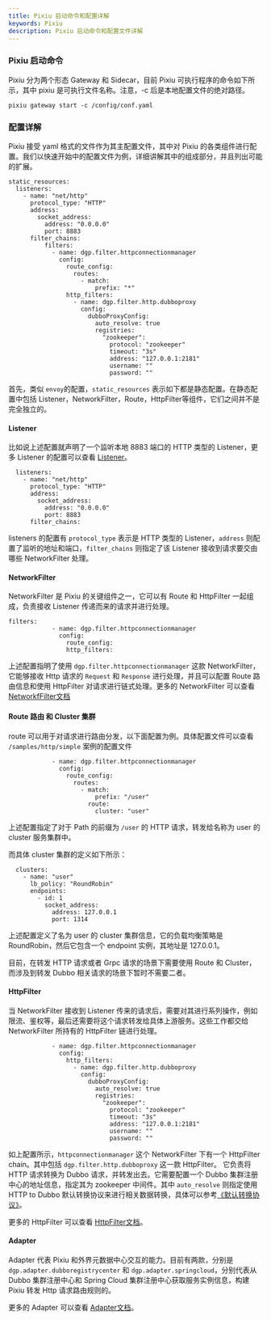 ```yaml
---
title: Pixiu 启动命令和配置详解
keywords: Pixiu
description: Pixiu 启动命令和配置文件详解
---
```



### Pixiu 启动命令

Pixiu 分为两个形态 Gateway 和 Sidecar，目前 Pixiu 可执行程序的命令如下所示，其中 pixiu 是可执行文件名称。注意，-c 后是本地配置文件的绝对路径。

```
pixiu gateway start -c /config/conf.yaml
```

### 配置详解 

Pixiu 接受 yaml 格式的文件作为其主配置文件，其中对 Pixiu 的各类组件进行配置。我们以快速开始中的配置文件为例，详细讲解其中的组成部分，并且列出可能的扩展。

```
static_resources:
  listeners:
    - name: "net/http"
      protocol_type: "HTTP"
      address:
        socket_address:
          address: "0.0.0.0"
          port: 8883
      filter_chains:
          filters:
            - name: dgp.filter.httpconnectionmanager
              config:
                route_config:
                  routes:
                    - match:
                        prefix: "*"
                http_filters:
                  - name: dgp.filter.http.dubboproxy
                    config:
                      dubboProxyConfig:
                        auto_resolve: true
                        registries:
                          "zookeeper":
                            protocol: "zookeeper"
                            timeout: "3s"
                            address: "127.0.0.1:2181"
                            username: ""
                            password: ""
```

首先，类似 `envoy`的配置，`static_resources` 表示如下都是静态配置。在静态配置中包括 Listener，NetworkFilter，Route，HttpFilter等组件，它们之间并不是完全独立的。

#### Listener

比如说上述配置就声明了一个监听本地 8883 端口的 HTTP 类型的 Listener，更多 Listener 的配置可以查看 [Listener](/zh-cn/docs/user/listener/http.html)。

```
  listeners:
    - name: "net/http"
      protocol_type: "HTTP"
      address:
        socket_address:
          address: "0.0.0.0"
          port: 8883
      filter_chains:
```
listeners 的配置有 `protocol_type` 表示是 HTTP 类型的 Listener，`address` 则配置了监听的地址和端口，`filter_chains` 则指定了该 Listener 接收到请求要交由哪些 NetworkFilter 处理。

#### NetworkFilter

NetworkFilter 是 Pixiu 的关键组件之一，它可以有 Route 和 HttpFilter 一起组成，负责接收 Listener 传递而来的请求并进行处理。

```
filters:
            - name: dgp.filter.httpconnectionmanager
              config:
                route_config:
                http_filters:
```

上述配置指明了使用 `dgp.filter.httpconnectionmanager` 这款 NetworkFilter，它能够接收 Http 请求的 `Request` 和 `Response` 进行处理，并且可以配置 Route 路由信息和使用 HttpFilter 对请求进行链式处理。更多的 NetworkFilter 可以查看 [NetworkfFilter文档](/zh-cn/docs/user/networkfilter/http.html)



#### Route 路由 和 Cluster 集群

route 可以用于对请求进行路由分发，以下面配置为例。具体配置文件可以查看 `/samples/http/simple` 案例的配置文件

```
            - name: dgp.filter.httpconnectionmanager
              config:
                route_config:
                  routes:
                    - match:
                        prefix: "/user"
                      route:
                        cluster: "user"
```

上述配置指定了对于 Path 的前缀为 `/user` 的 HTTP 请求，转发给名称为 user 的 cluster 服务集群中。

而具体 cluster 集群的定义如下所示：

```
  clusters:
    - name: "user"
      lb_policy: "RoundRobin"
      endpoints:
        - id: 1
          socket_address:
            address: 127.0.0.1
            port: 1314
```

上述配置定义了名为 user 的 cluster 集群信息，它的负载均衡策略是 RoundRobin，然后它包含一个 endpoint 实例，其地址是 127.0.0.1。

目前，在转发 HTTP 请求或者 Grpc 请求的场景下需要使用 Route 和 Cluster，而涉及到转发 Dubbo 相关请求的场景下暂时不需要二者。

#### HttpFilter

当 NetworkFilter 接收到 Listener 传来的请求后，需要对其进行系列操作，例如限流、鉴权等，最后还需要将这个请求转发给具体上游服务。这些工作都交给 NetworkFilter 所持有的 HttpFilter 链进行处理。

```
            - name: dgp.filter.httpconnectionmanager
              config:
                http_filters:
                  - name: dgp.filter.http.dubboproxy
                    config:
                      dubboProxyConfig:
                        auto_resolve: true
                        registries:
                          "zookeeper":
                            protocol: "zookeeper"
                            timeout: "3s"
                            address: "127.0.0.1:2181"
                            username: ""
                            password: ""
```

如上配置所示，`httpconnectionmanager` 这个 NetworkFilter 下有一个 HttpFilter chain。其中包括 `dgp.filter.http.dubboproxy` 这一款 HttpFilter。
它负责将 HTTP 请求转换为 Dubbo 请求，并转发出去。它需要配置一个 Dubbo 集群注册中心的地址信息，指定其为 zookeeper 中间件。其中 `auto_resolve` 则指定使用 HTTP to Dubbo 默认转换协议来进行相关数据转换，具体可以参考[《默认转换协议》](/zh-cn/docs/user/appendix/http-to-dubbo-default-stragety.html)。

更多的 HttpFilter 可以查看 [HttpFilter文档](/zh-cn/docs/user/httpfilter/dubbo.html)。

#### Adapter

Adapter 代表 Pixiu 和外界元数据中心交互的能力。目前有两款，分别是 `dgp.adapter.dubboregistrycenter` 和 `dgp.adapter.springcloud`，分别代表从 Dubbo 集群注册中心和 Spring Cloud 集群注册中心获取服务实例信息，构建 Pixiu 转发 Http 请求路由规则的。

更多的 Adapter 可以查看 [Adapter文档](/zh-cn/docs/user/adapter/dubbo.html)。

